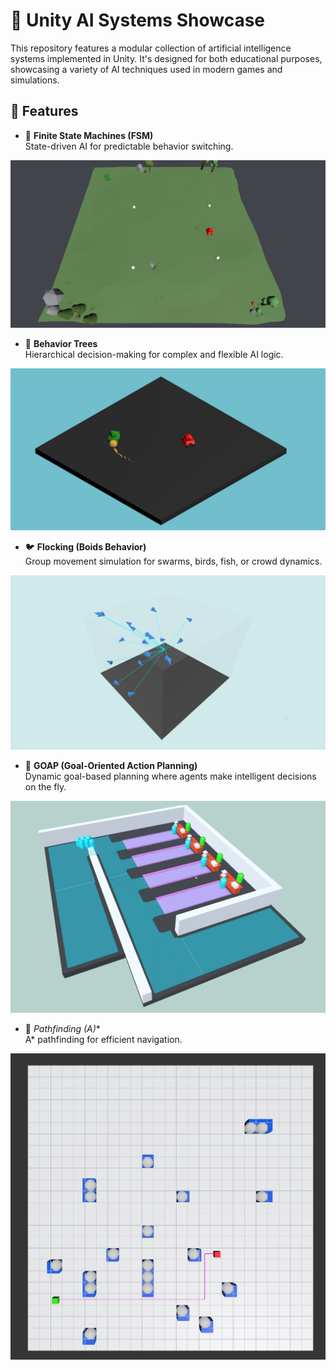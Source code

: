 # 🧠 Unity AI Systems Showcase

This repository features a modular collection of artificial intelligence systems implemented in Unity. It's designed for both educational purposes, showcasing a variety of AI techniques used in modern games and simulations.

## 🚀 Features

- 🔁 **Finite State Machines (FSM)**  
  State-driven AI for predictable behavior switching.

<img src="https://github.com/GiannyDev/unity-ai-collection/blob/main/Assets/Images/fsm.jpg" />

- 🌳 **Behavior Trees**  
  Hierarchical decision-making for complex and flexible AI logic.

<img src="https://github.com/GiannyDev/unity-ai-collection/blob/main/Assets/Images/bh.jpg" />

- 🐦 **Flocking (Boids Behavior)**  
  Group movement simulation for swarms, birds, fish, or crowd dynamics.

<img src="https://github.com/GiannyDev/unity-ai-collection/blob/main/Assets/Images/flocking.jpg" />

- 🎯 **GOAP (Goal-Oriented Action Planning)**  
  Dynamic goal-based planning where agents make intelligent decisions on the fly.

<img src="https://github.com/GiannyDev/unity-ai-collection/blob/main/Assets/Images/goap.jpg" />

- 🧭 **Pathfinding (A*)**  
  A* pathfinding for efficient navigation.

<img src="https://github.com/GiannyDev/unity-ai-collection/blob/main/Assets/Images/path.jpg" />
